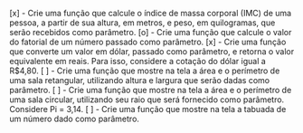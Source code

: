 [x] - Crie uma função que calcule o índice de massa corporal (IMC) de uma pessoa, a partir de sua altura, em metros, e peso, em quilogramas, que serão recebidos como parâmetro.
[o] - Crie uma função que calcule o valor do fatorial de um número passado como parâmetro.
[x] - Crie uma função que converte um valor em dólar, passado como parâmetro, e retorna o valor equivalente em reais. Para isso, considere a cotação do dólar igual a R$4,80.
[ ] - Crie uma função que mostre na tela a área e o perímetro de uma sala retangular, utilizando altura e largura que serão dadas como parâmetro.
[ ] - Crie uma função que mostre na tela a área e o perímetro de uma sala circular, utilizando seu raio que será fornecido como parâmetro. Considere Pi = 3,14.
[ ] - Crie uma função que mostre na tela a tabuada de um número dado como parâmetro.